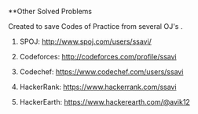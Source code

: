 **Other Solved Problems

Created to save Codes of Practice from several OJ's .

1) SPOJ: http://www.spoj.com/users/ssavi/

2) Codeforces: http://codeforces.com/profile/ssavi

3) Codechef: https://www.codechef.com/users/ssavi

4) HackerRank: https://www.hackerrank.com/ssavi

5) HackerEarth: https://www.hackerearth.com/@avik12
